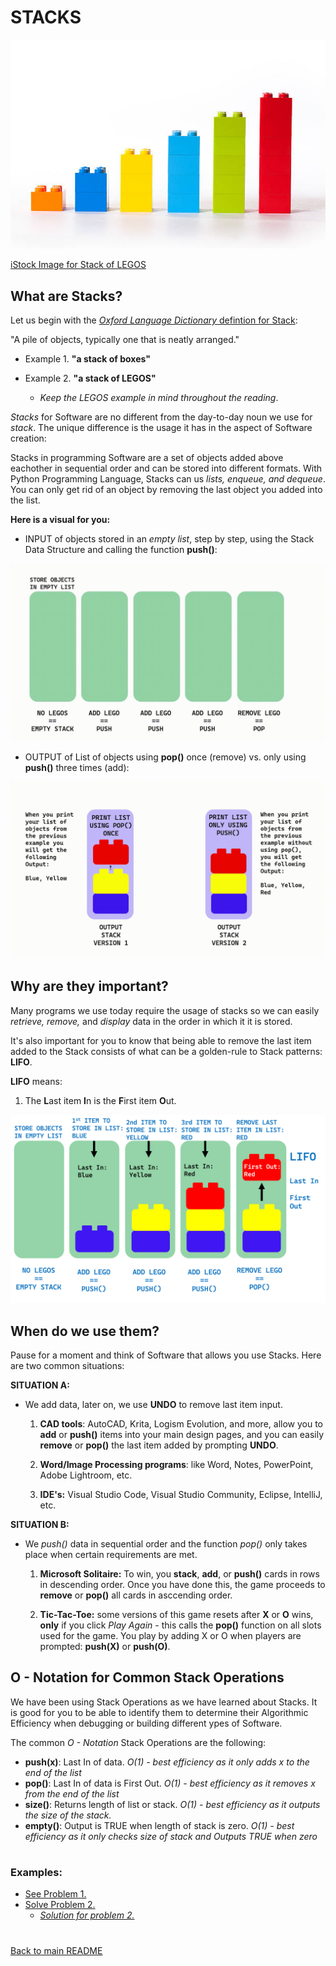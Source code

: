# STACKS
![MENU](../IMAGES/STACK/lego_stack.jpg)

<h9>[iStock Image for Stack of LEGOS](https://www.istockphoto.com/photo/chart-from-lego-gm458114131-19528858)</h9>


<h2>What are Stacks?</h2>

Let us begin with the [*Oxford Language Dictionary* defintion for Stack](https://www.google.com/search?q=stack+definition&rlz=1C1JZAP_esUS929US929&oq=stack+definition&aqs=chrome..69i57j0i20i263i512j0i512l7j0i20i263i512.2875j1j4&sourceid=chrome&ie=UTF-8): 

"A pile of objects, typically one that is neatly arranged."

- Example 1.
**"a stack of boxes"**

- Example 2.
**"a stack of LEGOS"**
    - *Keep the LEGOS example in mind throughout the reading*.


 *Stacks* for Software are no different from the day-to-day noun we use for *stack*. The unique difference is the usage it has in the aspect of Software creation:

 Stacks in programming Software are a set of objects added above eachother in sequential order and can be stored into different formats. With Python Programming Language, Stacks can us *lists, enqueue, and dequeue*. You can only get rid of an object by removing the last object you added into the list. 

 **Here is a visual for you:**

 - INPUT of objects stored in an *empty list*, step by step, using the Stack Data Structure and calling the function **push()**:

![Stack Input](../IMAGES/STACK/Stacks-Input.gif)

 
 - OUTPUT of List of objects using **pop()** once (remove) vs. only using **push()** three times (add):

 
![Stack Output](../IMAGES/STACK/Stacks-Output.gif)


<h2>Why are they important?</h2>

Many programs we use today require the usage of stacks so we can easily *retrieve, remove,* and *display* data in the order in which it it is stored.

It's also important for you to know that being able to remove the last item added to the Stack consists of what can be a golden-rule to Stack patterns: **LIFO**.

**LIFO** means:
1. The **L**ast item **I**n is the **F**irst item **O**ut.

![LIFO](../IMAGES/STACK/LIFO.png)

<h2>When do we use them?</h2>

Pause for a moment and think of Software that allows you use Stacks. Here are two common situations:

**SITUATION A:**
-  We add data, later on, we use **UNDO** to remove last item input.

    1. **CAD tools**: AutoCAD, Krita, Logism Evolution, and more, allow you to **add** or **push()** items into your main design pages, and you can easily **remove** or **pop()** the last item added by prompting  **UNDO**. 
    2. **Word/Image Processing programs**: like Word, Notes, PowerPoint, Adobe Lightroom, etc.

    3. **IDE's:** Visual Studio Code, Visual Studio Community, Eclipse, IntelliJ, etc.
    

**SITUATION B:**

- We *push()* data in sequential order and the function *pop()* only takes place when certain requirements are met.
    1. **Microsoft Solitaire:** To win, you **stack**, **add**, or **push()** cards in rows in descending order. Once you have done this, the game proceeds to **remove** or **pop()** all cards in asccending  order.

    2. **Tic-Tac-Toe:** some versions of this game resets after **X** or **O** wins, **only** if you click *Play Again* - this calls the **pop()** function on all slots used for the game. You play by adding X or O when players are prompted: **push(X)** or **push(O)**.


<h2> O - Notation for Common Stack Operations </h2>

We have been using Stack Operations as we have learned about Stacks. It is good for you to be able to identify them to determine their Algorithmic Efficiency when debugging or building different ypes of Software. 

The common *O - Notation* Stack Operations are the following:

- **push(x)**: Last In of data. *O(1) - best efficiency as it only adds x to the end of the list*
    <!-- IMAGE of code in python -->
- **pop()**: Last In of data is First Out. *O(1) - best efficiency as it removes x from the end of the list*
    <!-- IMAGE of code in python -->
- **size()**: Returns length of list or stack. *O(1) - best efficiency as it outputs the size of the stack.*
    <!-- IMAGE of code in python -->
- **empty()**: Output is TRUE when length of stack is zero. *O(1) - best efficiency as it only checks size of stack and Outputs TRUE when zero*
    <!-- IMAGE of code in python -->

# <h3> Examples:</h3>

- [See Problem 1.](2.STACK_PROBLEM_1.py)
- [Solve Problem 2.](3.STACK_PROBLEM_2.py)
    - [*Solution for problem 2.*](4.SOLUTION_PROBLEM_2.py)

#
[Back to main README](../README.md)

